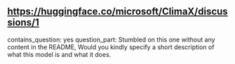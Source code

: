 ## https://huggingface.co/microsoft/ClimaX/discussions/1

contains_question: yes
question_part:  Stumbled on this one without any content in the README, Would you kindly specify a short description of what this model is and what it does.
